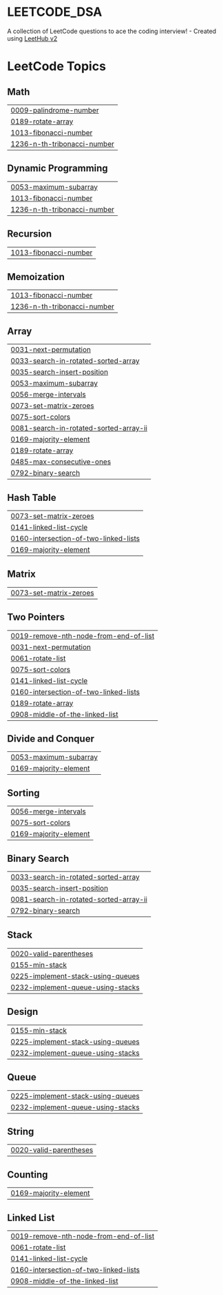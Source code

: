 # LEETCODE_DSA
A collection of LeetCode questions to ace the coding interview! - Created using [LeetHub v2](https://github.com/arunbhardwaj/LeetHub-2.0)

<!---LeetCode Topics Start-->
# LeetCode Topics
## Math
|  |
| ------- |
| [0009-palindrome-number](https://github.com/ab2908/LEETCODE_DSA/tree/master/0009-palindrome-number) |
| [0189-rotate-array](https://github.com/ab2908/LEETCODE_DSA/tree/master/0189-rotate-array) |
| [1013-fibonacci-number](https://github.com/ab2908/LEETCODE_DSA/tree/master/1013-fibonacci-number) |
| [1236-n-th-tribonacci-number](https://github.com/ab2908/LEETCODE_DSA/tree/master/1236-n-th-tribonacci-number) |
## Dynamic Programming
|  |
| ------- |
| [0053-maximum-subarray](https://github.com/ab2908/LEETCODE_DSA/tree/master/0053-maximum-subarray) |
| [1013-fibonacci-number](https://github.com/ab2908/LEETCODE_DSA/tree/master/1013-fibonacci-number) |
| [1236-n-th-tribonacci-number](https://github.com/ab2908/LEETCODE_DSA/tree/master/1236-n-th-tribonacci-number) |
## Recursion
|  |
| ------- |
| [1013-fibonacci-number](https://github.com/ab2908/LEETCODE_DSA/tree/master/1013-fibonacci-number) |
## Memoization
|  |
| ------- |
| [1013-fibonacci-number](https://github.com/ab2908/LEETCODE_DSA/tree/master/1013-fibonacci-number) |
| [1236-n-th-tribonacci-number](https://github.com/ab2908/LEETCODE_DSA/tree/master/1236-n-th-tribonacci-number) |
## Array
|  |
| ------- |
| [0031-next-permutation](https://github.com/ab2908/LEETCODE_DSA/tree/master/0031-next-permutation) |
| [0033-search-in-rotated-sorted-array](https://github.com/ab2908/LEETCODE_DSA/tree/master/0033-search-in-rotated-sorted-array) |
| [0035-search-insert-position](https://github.com/ab2908/LEETCODE_DSA/tree/master/0035-search-insert-position) |
| [0053-maximum-subarray](https://github.com/ab2908/LEETCODE_DSA/tree/master/0053-maximum-subarray) |
| [0056-merge-intervals](https://github.com/ab2908/LEETCODE_DSA/tree/master/0056-merge-intervals) |
| [0073-set-matrix-zeroes](https://github.com/ab2908/LEETCODE_DSA/tree/master/0073-set-matrix-zeroes) |
| [0075-sort-colors](https://github.com/ab2908/LEETCODE_DSA/tree/master/0075-sort-colors) |
| [0081-search-in-rotated-sorted-array-ii](https://github.com/ab2908/LEETCODE_DSA/tree/master/0081-search-in-rotated-sorted-array-ii) |
| [0169-majority-element](https://github.com/ab2908/LEETCODE_DSA/tree/master/0169-majority-element) |
| [0189-rotate-array](https://github.com/ab2908/LEETCODE_DSA/tree/master/0189-rotate-array) |
| [0485-max-consecutive-ones](https://github.com/ab2908/LEETCODE_DSA/tree/master/0485-max-consecutive-ones) |
| [0792-binary-search](https://github.com/ab2908/LEETCODE_DSA/tree/master/0792-binary-search) |
## Hash Table
|  |
| ------- |
| [0073-set-matrix-zeroes](https://github.com/ab2908/LEETCODE_DSA/tree/master/0073-set-matrix-zeroes) |
| [0141-linked-list-cycle](https://github.com/ab2908/LEETCODE_DSA/tree/master/0141-linked-list-cycle) |
| [0160-intersection-of-two-linked-lists](https://github.com/ab2908/LEETCODE_DSA/tree/master/0160-intersection-of-two-linked-lists) |
| [0169-majority-element](https://github.com/ab2908/LEETCODE_DSA/tree/master/0169-majority-element) |
## Matrix
|  |
| ------- |
| [0073-set-matrix-zeroes](https://github.com/ab2908/LEETCODE_DSA/tree/master/0073-set-matrix-zeroes) |
## Two Pointers
|  |
| ------- |
| [0019-remove-nth-node-from-end-of-list](https://github.com/ab2908/LEETCODE_DSA/tree/master/0019-remove-nth-node-from-end-of-list) |
| [0031-next-permutation](https://github.com/ab2908/LEETCODE_DSA/tree/master/0031-next-permutation) |
| [0061-rotate-list](https://github.com/ab2908/LEETCODE_DSA/tree/master/0061-rotate-list) |
| [0075-sort-colors](https://github.com/ab2908/LEETCODE_DSA/tree/master/0075-sort-colors) |
| [0141-linked-list-cycle](https://github.com/ab2908/LEETCODE_DSA/tree/master/0141-linked-list-cycle) |
| [0160-intersection-of-two-linked-lists](https://github.com/ab2908/LEETCODE_DSA/tree/master/0160-intersection-of-two-linked-lists) |
| [0189-rotate-array](https://github.com/ab2908/LEETCODE_DSA/tree/master/0189-rotate-array) |
| [0908-middle-of-the-linked-list](https://github.com/ab2908/LEETCODE_DSA/tree/master/0908-middle-of-the-linked-list) |
## Divide and Conquer
|  |
| ------- |
| [0053-maximum-subarray](https://github.com/ab2908/LEETCODE_DSA/tree/master/0053-maximum-subarray) |
| [0169-majority-element](https://github.com/ab2908/LEETCODE_DSA/tree/master/0169-majority-element) |
## Sorting
|  |
| ------- |
| [0056-merge-intervals](https://github.com/ab2908/LEETCODE_DSA/tree/master/0056-merge-intervals) |
| [0075-sort-colors](https://github.com/ab2908/LEETCODE_DSA/tree/master/0075-sort-colors) |
| [0169-majority-element](https://github.com/ab2908/LEETCODE_DSA/tree/master/0169-majority-element) |
## Binary Search
|  |
| ------- |
| [0033-search-in-rotated-sorted-array](https://github.com/ab2908/LEETCODE_DSA/tree/master/0033-search-in-rotated-sorted-array) |
| [0035-search-insert-position](https://github.com/ab2908/LEETCODE_DSA/tree/master/0035-search-insert-position) |
| [0081-search-in-rotated-sorted-array-ii](https://github.com/ab2908/LEETCODE_DSA/tree/master/0081-search-in-rotated-sorted-array-ii) |
| [0792-binary-search](https://github.com/ab2908/LEETCODE_DSA/tree/master/0792-binary-search) |
## Stack
|  |
| ------- |
| [0020-valid-parentheses](https://github.com/ab2908/LEETCODE_DSA/tree/master/0020-valid-parentheses) |
| [0155-min-stack](https://github.com/ab2908/LEETCODE_DSA/tree/master/0155-min-stack) |
| [0225-implement-stack-using-queues](https://github.com/ab2908/LEETCODE_DSA/tree/master/0225-implement-stack-using-queues) |
| [0232-implement-queue-using-stacks](https://github.com/ab2908/LEETCODE_DSA/tree/master/0232-implement-queue-using-stacks) |
## Design
|  |
| ------- |
| [0155-min-stack](https://github.com/ab2908/LEETCODE_DSA/tree/master/0155-min-stack) |
| [0225-implement-stack-using-queues](https://github.com/ab2908/LEETCODE_DSA/tree/master/0225-implement-stack-using-queues) |
| [0232-implement-queue-using-stacks](https://github.com/ab2908/LEETCODE_DSA/tree/master/0232-implement-queue-using-stacks) |
## Queue
|  |
| ------- |
| [0225-implement-stack-using-queues](https://github.com/ab2908/LEETCODE_DSA/tree/master/0225-implement-stack-using-queues) |
| [0232-implement-queue-using-stacks](https://github.com/ab2908/LEETCODE_DSA/tree/master/0232-implement-queue-using-stacks) |
## String
|  |
| ------- |
| [0020-valid-parentheses](https://github.com/ab2908/LEETCODE_DSA/tree/master/0020-valid-parentheses) |
## Counting
|  |
| ------- |
| [0169-majority-element](https://github.com/ab2908/LEETCODE_DSA/tree/master/0169-majority-element) |
## Linked List
|  |
| ------- |
| [0019-remove-nth-node-from-end-of-list](https://github.com/ab2908/LEETCODE_DSA/tree/master/0019-remove-nth-node-from-end-of-list) |
| [0061-rotate-list](https://github.com/ab2908/LEETCODE_DSA/tree/master/0061-rotate-list) |
| [0141-linked-list-cycle](https://github.com/ab2908/LEETCODE_DSA/tree/master/0141-linked-list-cycle) |
| [0160-intersection-of-two-linked-lists](https://github.com/ab2908/LEETCODE_DSA/tree/master/0160-intersection-of-two-linked-lists) |
| [0908-middle-of-the-linked-list](https://github.com/ab2908/LEETCODE_DSA/tree/master/0908-middle-of-the-linked-list) |
<!---LeetCode Topics End-->